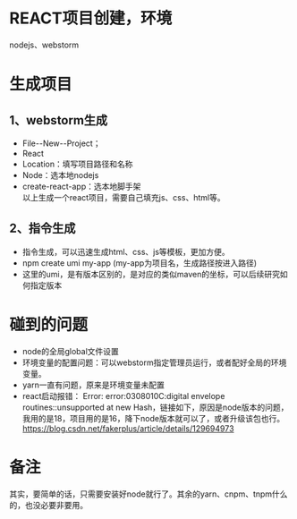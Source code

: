 
# REACT项目创建，环境
nodejs、webstorm

# 生成项目
## 1、webstorm生成
* File--New--Project；
* React
* Location：填写项目路径和名称
* Node：选本地nodejs
* create-react-app：选本地脚手架 <br>
以上生成一个react项目，需要自己填充js、css、html等。

## 2、指令生成
* 指令生成，可以迅速生成html、css、js等模板，更加方便。
* npm create umi my-app  (my-app为项目名，生成路径按进入路径)
* 这里的umi，是有版本区别的，是对应的类似maven的坐标，可以后续研究如何指定版本

# 碰到的问题
* node的全局global文件设置
* 环境变量的配置问题：可以webstorm指定管理员运行，或者配好全局的环境变量。
* yarn一直有问题，原来是环境变量未配置
* react启动报错： Error: error:0308010C:digital envelope routines::unsupported at new Hash，链接如下，原因是node版本的问题，我用的是18，项目用的是16，降下node版本就可以了，或者升级该包也行。
https://blog.csdn.net/fakerplus/article/details/129694973

# 备注
其实，要简单的话，只需要安装好node就行了。其余的yarn、cnpm、tnpm什么的，也没必要非要用。
